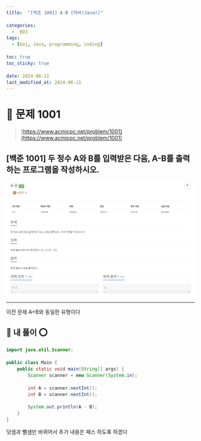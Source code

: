 ```yaml
---
title:  "[백준 1001] A-B [자바(Java)]"

categories:
  -  BOJ
tags:
  - [boj, Java, programming, coding]

toc: true
toc_sticky: true

date: 2024-06-11
last_modified_at: 2024-06-11
---
```


# 🚀 문제 1001

> [https://www.acmicpc.net/problem/1001](https://www.acmicpc.net/problem/1001)


## [백준 1001] 두 정수 A와 B를 입력받은 다음, A-B를 출력하는 프로그램을 작성하시오.

![백준 1001](/assets/images/boj1001.png)

---

이전 문제 A+B와 동일한 유형이다

## 🚀 내 풀이 ⭕

```java
import java.util.Scanner;

public class Main {
    public static void main(String[] args) {
        Scanner scanner = new Scanner(System.in);
        
        int A = scanner.nextInt();
        int B = scanner.nextInt();
        
        System.out.println(A - B);
    }
}
```

덧셈과 뺄샘만 바뀌어서 추가 내용은 패스 하도록 하겠다





